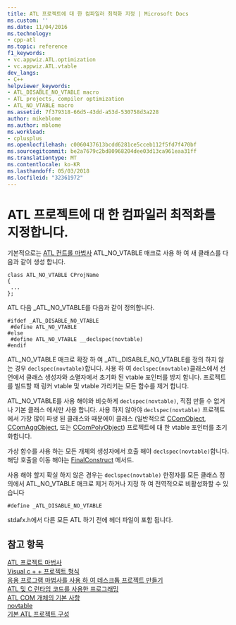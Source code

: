 ```yaml
---
title: ATL 프로젝트에 대 한 컴파일러 최적화 지정 | Microsoft Docs
ms.custom: ''
ms.date: 11/04/2016
ms.technology:
- cpp-atl
ms.topic: reference
f1_keywords:
- vc.appwiz.ATL.optimization
- vc.appwiz.ATL.vtable
dev_langs:
- C++
helpviewer_keywords:
- ATL_DISABLE_NO_VTABLE macro
- ATL projects, compiler optimization
- ATL_NO_VTABLE macro
ms.assetid: 7f379318-66d5-43dd-a53d-530758d3a228
author: mikeblome
ms.author: mblome
ms.workload:
- cplusplus
ms.openlocfilehash: c0060437613bcdd6281ce5cceb112f5fd7f470bf
ms.sourcegitcommit: be2a7679c2bd80968204dee03d13ca961eaa31ff
ms.translationtype: MT
ms.contentlocale: ko-KR
ms.lasthandoff: 05/03/2018
ms.locfileid: "32361972"
---
```

# <a name="specifying-compiler-optimization-for-an-atl-project"></a>ATL 프로젝트에 대 한 컴파일러 최적화를 지정합니다.
기본적으로는 [ATL 컨트롤 마법사](../../atl/reference/atl-control-wizard.md) ATL_NO_VTABLE 매크로 사용 하 여 새 클래스를 다음과 같이 생성 합니다.  
  
```  
class ATL_NO_VTABLE CProjName  
{  
 ...  
};  
```  
  
 ATL 다음 _ATL_NO_VTABLE를 다음과 같이 정의합니다.  
  
```  
#ifdef _ATL_DISABLE_NO_VTABLE  
 #define ATL_NO_VTABLE  
#else  
 #define ATL_NO_VTABLE __declspec(novtable)  
#endif  
```  
  
 ATL_NO_VTABLE 매크로 확장 하 여 _ATL_DISABLE_NO_VTABLE를 정의 하지 않는 경우 `declspec(novtable)`합니다. 사용 하 여 `declspec(novtable)`클래스에서 선언에서 클래스 생성자와 소멸자에서 초기화 된 vtable 포인터를 방지 합니다. 프로젝트를 빌드할 때 링커 vtable 및 vtable 가리키는 모든 함수를 제거 합니다.  
  
 ATL_NO_VTABLE를 사용 해야와 비슷하게 `declspec(novtable)`, 직접 만들 수 없거나 기본 클래스 에서만 사용 합니다. 사용 하지 않아야 `declspec(novtable)` 프로젝트에서 가장 많이 파생 된 클래스와 때문에이 클래스 (일반적으로 [CComObject](../../atl/reference/ccomobject-class.md), [CComAggObject](../../atl/reference/ccomaggobject-class.md), 또는 [CComPolyObject](../../atl/reference/ccompolyobject-class.md)) 프로젝트에 대 한 vtable 포인터를 초기화합니다.  
  
 가상 함수를 사용 하는 모든 개체의 생성자에서 호출 해야 `declspec(novtable)`합니다. 해당 호출을 이동 해야는 [FinalConstruct](ccomobjectrootex-class.md#finalconstruct) 메서드.  

  
 사용 해야 할지 확실 하지 않은 경우는 `declspec(novtable)` 한정자를 모든 클래스 정의에서 ATL_NO_VTABLE 매크로 제거 하거나 지정 하 여 전역적으로 비활성화할 수 있습니다  
  
```  
#define _ATL_DISABLE_NO_VTABLE  
```  
  
 stdafx.h에서 다른 모든 ATL 하기 전에 헤더 파일이 포함 됩니다.  
  
## <a name="see-also"></a>참고 항목  
 [ATL 프로젝트 마법사](../../atl/reference/atl-project-wizard.md)   
 [Visual c + + 프로젝트 형식](../../ide/visual-cpp-project-types.md)   
 [응용 프로그램 마법사를 사용 하 여 데스크톱 프로젝트 만들기](../../ide/creating-desktop-projects-by-using-application-wizards.md)   
 [ATL 및 C 런타임 코드를 사용한 프로그래밍](../../atl/programming-with-atl-and-c-run-time-code.md)   
 [ATL COM 개체의 기본 사항](../../atl/fundamentals-of-atl-com-objects.md)   
 [novtable](../../cpp/novtable.md)   
 [기본 ATL 프로젝트 구성](../../atl/reference/default-atl-project-configurations.md)

